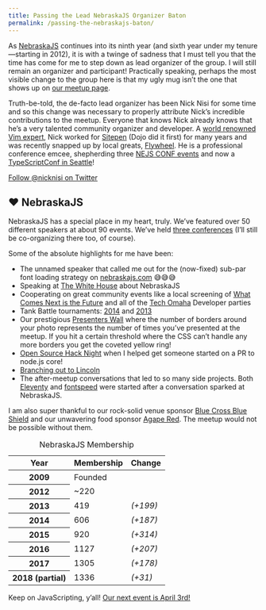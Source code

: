 ```yaml
---
title: Passing the Lead NebraskaJS Organizer Baton
permalink: /passing-the-nebraskajs-baton/
---
```


As [NebraskaJS](https://nebraskajs.com) continues into its ninth year (and sixth year under my tenure—starting in 2012), it is with a twinge of sadness that I must tell you that the time has come for me to step down as lead organizer of the group. I will still remain an organizer and participant! Practically speaking, perhaps the most visible change to the group here is that my ugly mug isn’t the one that shows up on [our meetup page](https://www.meetup.com/nebraskajs/).

Truth-be-told, the de-facto lead organizer has been Nick Nisi for some time and so this change was necessary to properly attribute Nick’s incredible contributions to the meetup. Everyone that knows Nick already knows that he’s a very talented community organizer and developer. A [world renowned Vim expert](https://www.youtube.com/watch?v=5r6yzFEXajQ), Nick worked for [Sitepen](https://www.sitepen.com/) (Dojo did it first) for many years and was recently snapped up by local greats, [Flywheel](https://getflywheel.com/). He is a professional conference emcee, shepherding three [NEJS CONF events](https://nejsconf.com/) and now a [TypeScriptConf in Seattle](https://tsconf.io/)!

<p class="primarylink"><a href="https://twitter.com/nicknisi">Follow @nicknisi on Twitter</a></p>

## ❤️ NebraskaJS

NebraskaJS has a special place in my heart, truly. We’ve featured over 50 different speakers at about 90 events. We’ve held [three conferences](https://nejsconf.com/) (I’ll still be co-organizing there too, of course). 

Some of the absolute highlights for me have been:

* The unnamed speaker that called me out for the (now-fixed) sub-par font loading strategy on [nebraskajs.com](https://nebraskajs.com/) 😅😅😅
* Speaking at [The White House](/web/whitehouse/) about NebraskaJS
* Cooperating on great community events like a local screening of [What Comes Next is the Future](http://www.futureisnext.com/) and all of the [Tech Omaha](http://techomaha.com/) Developer parties
* Tank Battle tournaments: [2014](https://nebraskajs.com/2014/fightcodegame-two/) and [2013](https://nebraskajs.com/2013/fightcodegame/)
* Our prestigious [Presenters Wall](https://nebraskajs.com/presenters/) where the number of borders around your photo represents the number of times you’ve presented at the meetup. If you hit a certain threshold where the CSS can’t handle any more borders you get the coveted yellow ring!
* [Open Source Hack Night](https://nebraskajs.com/2014/open-source-hack-night/) when I helped get someone started on a PR to node.js core!
* [Branching out to Lincoln](https://nebraskajs.com/2014/nebraskajs-lincoln/)
* The after-meetup conversations that led to so many side projects. Both [Eleventy](https://www.11ty.io/) and [fontspeed](http://fontspeed.io/) were started after a conversation sparked at NebraskaJS.

I am also super thankful to our rock-solid venue sponsor [Blue Cross Blue Shield](https://twitter.com/BCBSNebraska) and our unwavering food sponsor [Agape Red](https://twitter.com/agape_red). The meetup would not be possible without them.

<table>
	<caption>NebraskaJS Membership</caption>
	<thead>
		<tr>
			<th>Year</th>
			<th>Membership</th>
			<th>Change</th>
		</tr>
	</thead>
	<tbody>
		<tr>
			<th>2009</th>
			<td>Founded</td>
			<td></td>
		</tr>
		<tr>
			<th>2012</th>
			<td>~220</td>
			<td></td>
		</tr>
		<tr>
			<th>2013</th>
			<td>419</td>
			<td><em class="better">(+199)</em></td>
		</tr>
		<tr>
			<th>2014</th>
			<td>606</td>
			<td><em class="better">(+187)</em></td>
		</tr>
		<tr>
			<th>2015</th>
			<td>920</td>
			<td><em class="better">(+314)</em></td>
		</tr>
		<tr>
			<th>2016</th>
			<td>1127</td>
			<td><em class="better">(+207)</em></td>
		</tr>
		<tr>
			<th>2017</th>
			<td>1305</td>
			<td><em class="better">(+178)</em></td>
		</tr>
		<tr>
			<th>2018 (partial)</th>
			<td>1336</td>
			<td><em class="better">(+31)</em></td>
		</tr>
	</tbody>
</table>

Keep on JavaScripting, y’all! [Our next event is April 3rd!](https://www.meetup.com/nebraskajs/events/249230237/)
